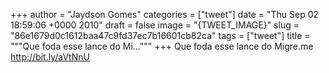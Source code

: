 
+++
author = "Jaydson Gomes"
categories = ["tweet"]
date = "Thu Sep 02 18:59:06 +0000 2010"
draft = false
image = "{TWEET_IMAGE}"
slug = "86e1679d0c1612baa47c9fd37ec7b16601cb82ca"
tags = ["tweet"]
title = """Que foda esse lance do Mi..."""
+++
Que foda esse lance do Migre.me http://bit.ly/aVtNnU
